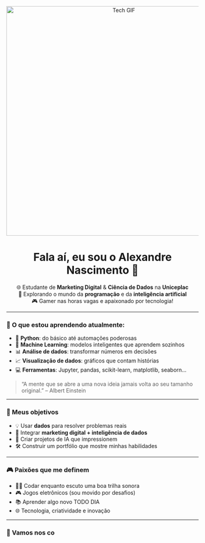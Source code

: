 <!-- Banner animado no topo -->
<p align="center">
  <img src="https://media.giphy.com/media/26tn33aiTi1jkl6H6/giphy.gif" width="600" alt="Tech GIF">
</p>

<h1 align="center">Fala aí, eu sou o Alexandre Nascimento 👾</h1>

<p align="center">
  🌐 Estudante de <strong>Marketing Digital</strong> & <strong>Ciência de Dados</strong> na <strong>Uniceplac</strong><br>
  🚀 Explorando o mundo da <strong>programação</strong> e da <strong>inteligência artificial</strong><br>
  🎮 Gamer nas horas vagas e apaixonado por tecnologia!
</p>

---

### 🧠 O que estou aprendendo atualmente:

- 🐍 **Python**: do básico até automações poderosas
- 🧬 **Machine Learning**: modelos inteligentes que aprendem sozinhos
- 📊 **Análise de dados**: transformar números em decisões
- 📈 **Visualização de dados**: gráficos que contam histórias
- 💻 **Ferramentas**: Jupyter, pandas, scikit-learn, matplotlib, seaborn...

> “A mente que se abre a uma nova ideia jamais volta ao seu tamanho original.” – Albert Einstein

---

### 🎯 Meus objetivos

- 💡 Usar **dados** para resolver problemas reais
- 📢 Integrar **marketing digital + inteligência de dados**
- 🤖 Criar projetos de IA que impressionem
- 🛠️ Construir um portfólio que mostre minhas habilidades

---

### 🎮 Paixões que me definem

- 👨‍💻 Codar enquanto escuto uma boa trilha sonora
- 🎮 Jogos eletrônicos (sou movido por desafios)
- 📚 Aprender algo novo TODO DIA
- 🌐 Tecnologia, criatividade e inovação

---

### 🚀 Vamos nos co

